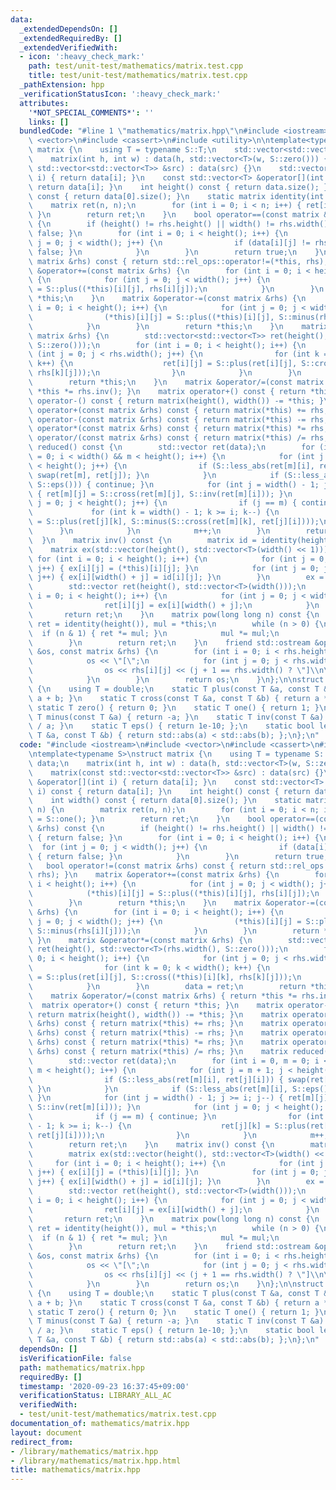 ```yaml
---
data:
  _extendedDependsOn: []
  _extendedRequiredBy: []
  _extendedVerifiedWith:
  - icon: ':heavy_check_mark:'
    path: test/unit-test/mathematics/matrix.test.cpp
    title: test/unit-test/mathematics/matrix.test.cpp
  _pathExtension: hpp
  _verificationStatusIcon: ':heavy_check_mark:'
  attributes:
    '*NOT_SPECIAL_COMMENTS*': ''
    links: []
  bundledCode: "#line 1 \"mathematics/matrix.hpp\"\n#include <iostream>\n#include\
    \ <vector>\n#include <cassert>\n#include <utility>\n\ntemplate<typename S>\nstruct\
    \ matrix {\n    using T = typename S::T;\n    std::vector<std::vector<T>> data;\n\
    \    matrix(int h, int w) : data(h, std::vector<T>(w, S::zero())) {}\n    matrix(const\
    \ std::vector<std::vector<T>> &src) : data(src) {}\n    std::vector<T> &operator[](int\
    \ i) { return data[i]; }\n    const std::vector<T> &operator[](int i) const {\
    \ return data[i]; }\n    int height() const { return data.size(); }\n    int width()\
    \ const { return data[0].size(); }\n    static matrix identity(int n) {\n    \
    \    matrix ret(n, n);\n        for (int i = 0; i < n; i++) { ret[i][i] = S::one();\
    \ }\n        return ret;\n    }\n    bool operator==(const matrix &rhs) const\
    \ {\n        if (height() != rhs.height() || width() != rhs.width()) { return\
    \ false; }\n        for (int i = 0; i < height(); i++) {\n            for (int\
    \ j = 0; j < width(); j++) {\n                if (data[i][j] != rhs[i][j]) { return\
    \ false; }\n            }\n        }\n        return true;\n    }\n    bool operator!=(const\
    \ matrix &rhs) const { return std::rel_ops::operator!=(*this, rhs); }\n    matrix\
    \ &operator+=(const matrix &rhs) {\n        for (int i = 0; i < height(); i++)\
    \ {\n            for (int j = 0; j < width(); j++) {\n                (*this)[i][j]\
    \ = S::plus((*this)[i][j], rhs[i][j]);\n            }\n        }\n        return\
    \ *this;\n    }\n    matrix &operator-=(const matrix &rhs) {\n        for (int\
    \ i = 0; i < height(); i++) {\n            for (int j = 0; j < width(); j++) {\n\
    \                (*this)[i][j] = S::plus((*this)[i][j], S::minus(rhs[i][j]));\n\
    \            }\n        }\n        return *this;\n    }\n    matrix &operator*=(const\
    \ matrix &rhs) {\n        std::vector<std::vector<T>> ret(height(), std::vector<T>(rhs.width(),\
    \ S::zero()));\n        for (int i = 0; i < height(); i++) {\n            for\
    \ (int j = 0; j < rhs.width(); j++) {\n                for (int k = 0; k < width();\
    \ k++) {\n                    ret[i][j] = S::plus(ret[i][j], S::cross((*this)[i][k],\
    \ rhs[k][j]));\n                }\n            }\n        }\n        data = ret;\n\
    \        return *this;\n    }\n    matrix &operator/=(const matrix &rhs) { return\
    \ *this *= rhs.inv(); }\n    matrix operator+() const { return *this; }\n    matrix\
    \ operator-() const { return matrix(height(), width()) -= *this; }\n    matrix\
    \ operator+(const matrix &rhs) const { return matrix(*this) += rhs; }\n    matrix\
    \ operator-(const matrix &rhs) const { return matrix(*this) -= rhs; }\n    matrix\
    \ operator*(const matrix &rhs) const { return matrix(*this) *= rhs; }\n    matrix\
    \ operator/(const matrix &rhs) const { return matrix(*this) /= rhs; }\n    matrix\
    \ reduced() const {\n        std::vector ret(data);\n        for (int i = 0, m\
    \ = 0; i < width() && m < height(); i++) {\n            for (int j = m + 1; j\
    \ < height(); j++) {\n                if (S::less_abs(ret[m][i], ret[j][i])) {\
    \ swap(ret[m], ret[j]); }\n            }\n            if (S::less_abs(ret[m][i],\
    \ S::eps())) { continue; }\n            for (int j = width() - 1; j >= i; j--)\
    \ { ret[m][j] = S::cross(ret[m][j], S::inv(ret[m][i])); }\n            for (int\
    \ j = 0; j < height(); j++) {\n                if (j == m) { continue; }\n   \
    \             for (int k = width() - 1; k >= i; k--) {\n                    ret[j][k]\
    \ = S::plus(ret[j][k], S::minus(S::cross(ret[m][k], ret[j][i])));\n          \
    \      }\n            }\n            m++;\n        }\n        return ret;\n  \
    \  }\n    matrix inv() const {\n        matrix id = identity(height());\n    \
    \    matrix ex(std::vector(height(), std::vector<T>(width() << 1)));\n       \
    \ for (int i = 0; i < height(); i++) {\n            for (int j = 0; j < width();\
    \ j++) { ex[i][j] = (*this)[i][j]; }\n            for (int j = 0; j < width();\
    \ j++) { ex[i][width() + j] = id[i][j]; }\n        }\n        ex = ex.reduced();\n\
    \        std::vector ret(height(), std::vector<T>(width()));\n        for (int\
    \ i = 0; i < height(); i++) {\n            for (int j = 0; j < width(); j++) {\n\
    \                ret[i][j] = ex[i][width() + j];\n            }\n        }\n \
    \       return ret;\n    }\n    matrix pow(long long n) const {\n        matrix\
    \ ret = identity(height()), mul = *this;\n        while (n > 0) {\n          \
    \  if (n & 1) { ret *= mul; }\n            mul *= mul;\n            n >>= 1;\n\
    \        }\n        return ret;\n    }\n    friend std::ostream &operator<<(std::ostream\
    \ &os, const matrix &rhs) {\n        for (int i = 0; i < rhs.height(); i++) {\n\
    \            os << \"[\";\n            for (int j = 0; j < rhs.width(); j++) {\n\
    \                os << rhs[i][j] << (j + 1 == rhs.width() ? \"]\\n\" : \",\");\n\
    \            }\n        }\n        return os;\n    }\n};\n\nstruct double_mat\
    \ {\n    using T = double;\n    static T plus(const T &a, const T &b) { return\
    \ a + b; }\n    static T cross(const T &a, const T &b) { return a * b; }\n   \
    \ static T zero() { return 0; }\n    static T one() { return 1; }\n    static\
    \ T minus(const T &a) { return -a; }\n    static T inv(const T &a) { return 1\
    \ / a; }\n    static T eps() { return 1e-10; };\n    static bool less_abs(const\
    \ T &a, const T &b) { return std::abs(a) < std::abs(b); };\n};\n"
  code: "#include <iostream>\n#include <vector>\n#include <cassert>\n#include <utility>\n\
    \ntemplate<typename S>\nstruct matrix {\n    using T = typename S::T;\n    std::vector<std::vector<T>>\
    \ data;\n    matrix(int h, int w) : data(h, std::vector<T>(w, S::zero())) {}\n\
    \    matrix(const std::vector<std::vector<T>> &src) : data(src) {}\n    std::vector<T>\
    \ &operator[](int i) { return data[i]; }\n    const std::vector<T> &operator[](int\
    \ i) const { return data[i]; }\n    int height() const { return data.size(); }\n\
    \    int width() const { return data[0].size(); }\n    static matrix identity(int\
    \ n) {\n        matrix ret(n, n);\n        for (int i = 0; i < n; i++) { ret[i][i]\
    \ = S::one(); }\n        return ret;\n    }\n    bool operator==(const matrix\
    \ &rhs) const {\n        if (height() != rhs.height() || width() != rhs.width())\
    \ { return false; }\n        for (int i = 0; i < height(); i++) {\n          \
    \  for (int j = 0; j < width(); j++) {\n                if (data[i][j] != rhs[i][j])\
    \ { return false; }\n            }\n        }\n        return true;\n    }\n \
    \   bool operator!=(const matrix &rhs) const { return std::rel_ops::operator!=(*this,\
    \ rhs); }\n    matrix &operator+=(const matrix &rhs) {\n        for (int i = 0;\
    \ i < height(); i++) {\n            for (int j = 0; j < width(); j++) {\n    \
    \            (*this)[i][j] = S::plus((*this)[i][j], rhs[i][j]);\n            }\n\
    \        }\n        return *this;\n    }\n    matrix &operator-=(const matrix\
    \ &rhs) {\n        for (int i = 0; i < height(); i++) {\n            for (int\
    \ j = 0; j < width(); j++) {\n                (*this)[i][j] = S::plus((*this)[i][j],\
    \ S::minus(rhs[i][j]));\n            }\n        }\n        return *this;\n   \
    \ }\n    matrix &operator*=(const matrix &rhs) {\n        std::vector<std::vector<T>>\
    \ ret(height(), std::vector<T>(rhs.width(), S::zero()));\n        for (int i =\
    \ 0; i < height(); i++) {\n            for (int j = 0; j < rhs.width(); j++) {\n\
    \                for (int k = 0; k < width(); k++) {\n                    ret[i][j]\
    \ = S::plus(ret[i][j], S::cross((*this)[i][k], rhs[k][j]));\n                }\n\
    \            }\n        }\n        data = ret;\n        return *this;\n    }\n\
    \    matrix &operator/=(const matrix &rhs) { return *this *= rhs.inv(); }\n  \
    \  matrix operator+() const { return *this; }\n    matrix operator-() const {\
    \ return matrix(height(), width()) -= *this; }\n    matrix operator+(const matrix\
    \ &rhs) const { return matrix(*this) += rhs; }\n    matrix operator-(const matrix\
    \ &rhs) const { return matrix(*this) -= rhs; }\n    matrix operator*(const matrix\
    \ &rhs) const { return matrix(*this) *= rhs; }\n    matrix operator/(const matrix\
    \ &rhs) const { return matrix(*this) /= rhs; }\n    matrix reduced() const {\n\
    \        std::vector ret(data);\n        for (int i = 0, m = 0; i < width() &&\
    \ m < height(); i++) {\n            for (int j = m + 1; j < height(); j++) {\n\
    \                if (S::less_abs(ret[m][i], ret[j][i])) { swap(ret[m], ret[j]);\
    \ }\n            }\n            if (S::less_abs(ret[m][i], S::eps())) { continue;\
    \ }\n            for (int j = width() - 1; j >= i; j--) { ret[m][j] = S::cross(ret[m][j],\
    \ S::inv(ret[m][i])); }\n            for (int j = 0; j < height(); j++) {\n  \
    \              if (j == m) { continue; }\n                for (int k = width()\
    \ - 1; k >= i; k--) {\n                    ret[j][k] = S::plus(ret[j][k], S::minus(S::cross(ret[m][k],\
    \ ret[j][i])));\n                }\n            }\n            m++;\n        }\n\
    \        return ret;\n    }\n    matrix inv() const {\n        matrix id = identity(height());\n\
    \        matrix ex(std::vector(height(), std::vector<T>(width() << 1)));\n   \
    \     for (int i = 0; i < height(); i++) {\n            for (int j = 0; j < width();\
    \ j++) { ex[i][j] = (*this)[i][j]; }\n            for (int j = 0; j < width();\
    \ j++) { ex[i][width() + j] = id[i][j]; }\n        }\n        ex = ex.reduced();\n\
    \        std::vector ret(height(), std::vector<T>(width()));\n        for (int\
    \ i = 0; i < height(); i++) {\n            for (int j = 0; j < width(); j++) {\n\
    \                ret[i][j] = ex[i][width() + j];\n            }\n        }\n \
    \       return ret;\n    }\n    matrix pow(long long n) const {\n        matrix\
    \ ret = identity(height()), mul = *this;\n        while (n > 0) {\n          \
    \  if (n & 1) { ret *= mul; }\n            mul *= mul;\n            n >>= 1;\n\
    \        }\n        return ret;\n    }\n    friend std::ostream &operator<<(std::ostream\
    \ &os, const matrix &rhs) {\n        for (int i = 0; i < rhs.height(); i++) {\n\
    \            os << \"[\";\n            for (int j = 0; j < rhs.width(); j++) {\n\
    \                os << rhs[i][j] << (j + 1 == rhs.width() ? \"]\\n\" : \",\");\n\
    \            }\n        }\n        return os;\n    }\n};\n\nstruct double_mat\
    \ {\n    using T = double;\n    static T plus(const T &a, const T &b) { return\
    \ a + b; }\n    static T cross(const T &a, const T &b) { return a * b; }\n   \
    \ static T zero() { return 0; }\n    static T one() { return 1; }\n    static\
    \ T minus(const T &a) { return -a; }\n    static T inv(const T &a) { return 1\
    \ / a; }\n    static T eps() { return 1e-10; };\n    static bool less_abs(const\
    \ T &a, const T &b) { return std::abs(a) < std::abs(b); };\n};\n"
  dependsOn: []
  isVerificationFile: false
  path: mathematics/matrix.hpp
  requiredBy: []
  timestamp: '2020-09-23 16:37:45+09:00'
  verificationStatus: LIBRARY_ALL_AC
  verifiedWith:
  - test/unit-test/mathematics/matrix.test.cpp
documentation_of: mathematics/matrix.hpp
layout: document
redirect_from:
- /library/mathematics/matrix.hpp
- /library/mathematics/matrix.hpp.html
title: mathematics/matrix.hpp
---
```

